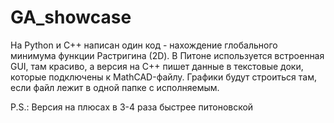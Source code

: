 # GA_showcase

На Python и C++ написан один код - нахождение глобального минимума функции Растригина (2D).
В Питоне используется встроенная GUI, там красиво, а версия на C++ пишет данные в текстовые доки, которые подключены к MathCAD-файлу.
Графики будут строиться там, если файл лежит в одной папке с исполняемым.

P.S.: Версия на плюсах в 3-4 раза быстрее питоновской
